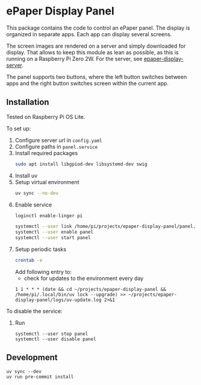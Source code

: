 # ePaper Display Panel

This package contains the code to control an ePaper panel.
The display is organized in separate apps.
Each app can display several screens.

The screen images are rendered on a server and simply downloaded for display.
That allows to keep this module as lean as possible, as this is running on a Raspberry Pi Zero 2W.
For the server, see [epaper-display-server](https://github.com/ma-rapp/epaper-display-server).

The panel supports two buttons, where the left button switches between apps and the right button switches screen within the current app.

## Installation

Tested on Raspberry Pi OS Lite.

To set up:
1. Configure server url in `config.yaml`
2. Configure paths in `panel.service`
3. Install required packages
    ```bash
    sudo apt install libgpiod-dev libsystemd-dev swig
    ```
4. Install uv
5. Setup virtual environment
    ```bash
    uv sync --no-dev
    ```
6. Enable service
    ```bash
    loginctl enable-linger pi

    systemctl --user link /home/pi/projects/epaper-display-panel/panel.service
    systemctl --user enable panel
    systemctl --user start panel
    ```
7. Setup periodic tasks
    ```bash
    crontab -e
    ```
    Add following entry to:
    - check for updates to the environment every day
    ```
    1 1 * * * (date && cd ~/projects/epaper-display-panel && /home/pi/.local/bin/uv lock --upgrade) >> ~/projects/epaper-display-panel/logs/uv-update.log 2>&1
    ```

To disable the service:
1. Run
    ```
    systemctl --user stop panel
    systemctl --user disable panel
    ```

## Development

```
uv sync --dev
uv run pre-commit install
```
